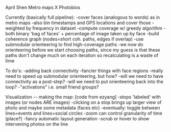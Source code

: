 April Shen
Metro maps X Photobios

Currently (basically full pipeline):
-cover faces (analogous to words) as in metro maps
-also bin timestamps and GPS locations and cover those
-weighted by frequency in dataset
-compute coverage w/ greedy algorithm
-both binary 'bag of faces' + percentage of image taken up by face
-build coherence graph (nodes=short coh. paths, edges if overlap)
-use submodular orienteering to find high-coverage paths
-we now do orienteering before we start choosing paths, since my guess is that
 these paths don't change much on each iteration so recalculating is a
 waste of time

To do's:
-adding back connectivity
-fancier things with face regions
-really need to speed up submodular orienteering, but how?
-will we need to have connectivity as a post-step?
-will we need to put orienteering back into the loop?
-"activations" i.e. small friend groups?


Visualization -- making the map: [code from ezyang]
-stops 'labeled' with images (or nodes ARE images)
-clicking on a stop brings up larger view of photo and maybe some metadata (faces etc)
-eventually: toggle between lines=events and lines=social circles
-zoom can control granularity of time (place?)
-fancy automatic layout generation
-scrub or hover to show intervening photos on the line